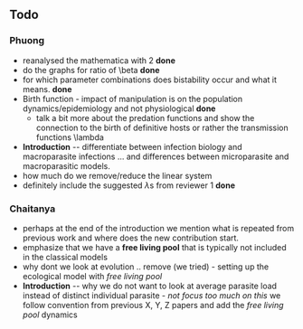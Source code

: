 ## Todo

### Phuong

- reanalysed the mathematica with 2 **done**
- do the graphs for ratio of \beta **done**
- for which parameter combinations does bistability occur and what it means. **done**
- Birth function - impact of manipulation is on the population dynamics/epidemiology and not physiological **done**
	- talk a bit more about the predation functions and show the connection to the birth of definitive hosts or rather the transmission functions \lambda
- **Introduction** -- differentiate between infection biology and macroparasite infections ... and differences between microparasite and macroparasitic models. 
- how much do we remove/reduce the linear system
- definitely include the suggested $\lambda$s from reviewer 1 **done**

### Chaitanya

- perhaps at the end of the introduction we mention what is repeated from previous work and where does the new contribution start.
- emphasize that we have a **free living pool** that is typically not included in the classical models
- why dont we look at evolution .. remove (we tried) - setting up the ecological model with *free living pool*
- **Introduction** -- why we do not want to look at average parasite load instead of distinct individual parasite  - *not focus too much on this* we follow convention from previous X, Y, Z papers and add the *free living pool* dynamics